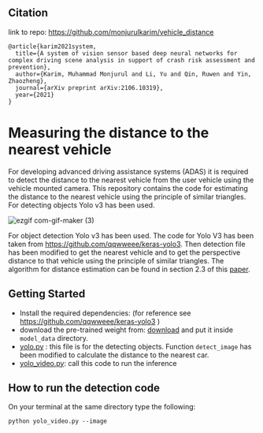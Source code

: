 ## Citation
link to repo: https://github.com/monjurulkarim/vehicle_distance
~~~~
@article{karim2021system,
  title={A system of vision sensor based deep neural networks for complex driving scene analysis in support of crash risk assessment and prevention},
  author={Karim, Muhammad Monjurul and Li, Yu and Qin, Ruwen and Yin, Zhaozheng},
  journal={arXiv preprint arXiv:2106.10319},
  year={2021}
}
~~~~

# Measuring the distance to the nearest vehicle
For developing advanced driving assistance systems (ADAS) it is required to detect the distance to the nearest vehicle from the user vehicle using the vehicle mounted camera. This repository contains the code for estimating the distance to the nearest vehicle using the principle of similar triangles. For detecting objects Yolo v3 has been used.

![ezgif com-gif-maker (3)](https://user-images.githubusercontent.com/40798690/87365452-e42b3280-c53b-11ea-85ed-0bf9615ac5b3.gif)

For object detection Yolo v3 has been used. The code for Yolo V3 has been taken from https://github.com/qqwweee/keras-yolo3. Then detection file has been modified to get the nearest vehicle and to get the perspective distance to that vehicle using the principle of similar triangles. The algorithm for distance estimation can be found in section 2.3 of this <a href="https://arxiv.org/abs/2106.10319"> paper</a>.


## Getting Started
* Install the required dependencies: (for reference see https://github.com/qqwweee/keras-yolo3 )
* download the pre-trained weight from: [download](https://drive.google.com/file/d/1BEfbOIdso_rVsQH8Tq_V-b1Kbt1bNK3S/view?usp=sharing) and put it inside `model_data` directory.
* [yolo.py](https://github.com/monjurulkarim/vehicle_distance/blob/master/yolo.py) : this file is for the detecting objects. Function `detect_image` has been modified to calculate the distance to the nearest car.
* [yolo_video.py](https://github.com/monjurulkarim/vehicle_distance/blob/master/yolo_video.py): call this code to run the inference

## How to run the detection code
On your terminal at the same directory type the following:
~~~~
python yolo_video.py --image
~~~~
